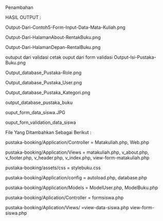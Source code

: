 Penambahan 


HASIL OUTPUT :

Output-Dari-Contoh5-Form-Input-Data-Mata-Kuliah.png

Output-Dari-HalamanAbout-RentakBuku.png

Output-Dari-HalamanDepan-RentalBuku.png
 
 outuput dari validasi cetak
 ouput dari form validasi
 Output-Isi-Pustaka-Buku.png

Output_database_Pustaka-Role.png

Output_database_Pustaka_User.png

Output_database_Pustaka_Kategori.png

output_database_pustaka_buku

ouput_form_data_siswa.JPG

ouput_forn_validation_data_siswa

File Yang Ditambahkan Sebagai Berikut :

pustaka-booking/Application/Controller = Matakuliah.php, Web.php

pustaka-booking/Application/Views = matakuliah.php, v_about.php, v_footer.php, v_header.php, v_index.php, view-form-matakuliah.php

pustaka-booking/assets/css = stylebuku.css

pustaka-booking/Application/config = autoload.php, database.php

pustaka-booking/Application/Models = ModelUser.php, ModelBuku.php

pustaka-booking/Aplication/Controller = formsiswa.php

pustaka-booking/Aplication/Views/ =view-data-siswa.php
view-form-siswa.php
